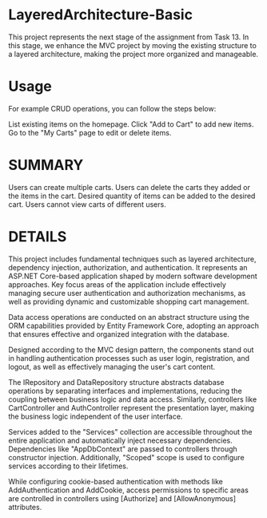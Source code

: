 # LayeredArchitecture-Basic

This project represents the next stage of the assignment from Task 13. In this stage, we enhance the MVC project by moving the existing structure to a layered architecture, making the project more organized and manageable.

# Usage
For example CRUD operations, you can follow the steps below:

List existing items on the homepage.
Click "Add to Cart" to add new items.
Go to the "My Carts" page to edit or delete items.

# SUMMARY

Users can create multiple carts.
Users can delete the carts they added or the items in the cart.
Desired quantity of items can be added to the desired cart.
Users cannot view carts of different users.

# DETAILS

This project includes fundamental techniques such as layered architecture, dependency injection, authorization, and authentication.
It represents an ASP.NET Core-based application shaped by modern software development approaches. Key focus areas of the application include effectively managing secure user authentication and authorization mechanisms, as well as providing dynamic and customizable shopping cart management.

Data access operations are conducted on an abstract structure using the ORM capabilities provided by Entity Framework Core, adopting an approach that ensures effective and organized integration with the database.

Designed according to the MVC design pattern, the components stand out in handling authentication processes such as user login, registration, and logout, as well as effectively managing the user's cart content.

The IRepository and DataRepository structure abstracts database operations by separating interfaces and implementations, reducing the coupling between business logic and data access.
Similarly, controllers like CartController and AuthController represent the presentation layer, making the business logic independent of the user interface.

Services added to the "Services" collection are accessible throughout the entire application and automatically inject necessary dependencies. Dependencies like "AppDbContext" are passed to controllers through constructor injection. Additionally, "Scoped" scope is used to configure services according to their lifetimes.

While configuring cookie-based authentication with methods like AddAuthentication and AddCookie, access permissions to specific areas are controlled in controllers using [Authorize] and [AllowAnonymous] attributes.
